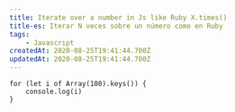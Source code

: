 ```yaml
---
title: Iterate over a number in Js like Ruby X.times()
title-es: Iterar N veces sobre un número como en Ruby
tags:
    - Javascript
createdAt: 2020-08-25T19:41:44.700Z
updatedAt: 2020-08-25T19:41:44.700Z
---
```


```js{1}
for (let i of Array(100).keys()) {
    console.log(i)
}
```